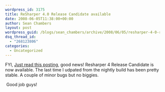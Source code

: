```yaml
---
wordpress_id: 3175
title: ReSharper 4.0 Release Candidate available
date: 2008-06-05T11:38:00+00:00
author: Sean Chambers
layout: post
wordpress_guid: /blogs/sean_chambers/archive/2008/06/05/resharper-4-0-release-candidate-available.aspx
dsq_thread_id:
  - "268123806"
categories:
  - Uncategorized
---
```

FYI, <A class="" href="http://resharper.blogspot.com/2008/06/resharper-40-release-candidate.html" target="_blank">Just read this posting</A>, good news! Resharper 4 Release Candidate is now available. The last time I udpated from the nightly build has been pretty stable. A couple of minor bugs but no biggies.


  


&nbsp;Good job guys!